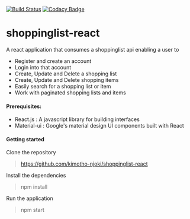 [![Build Status](https://travis-ci.org/kimotho-njoki/shoppinglist-react.svg?branch=develop)](https://travis-ci.org/kimotho-njoki/shoppinglist-react) [![Codacy Badge](https://api.codacy.com/project/badge/Grade/8351069c4b33460781b9de422c431ff0)](https://www.codacy.com/app/kimotho-njoki/shoppinglist-react?utm_source=github.com&amp;utm_medium=referral&amp;utm_content=kimotho-njoki/shoppinglist-react&amp;utm_campaign=Badge_Grade)

# shoppinglist-react
A react application that consumes a shoppinglist api enabling a user to 
* Register and create an account
* Login into that account
* Create, Update and Delete a shopping list
* Create, Update and Delete shopping items
* Easily search for a shopping list or item
* Work with paginated shopping lists and items

#### Prerequisites:

* React.js : A javascript library for building interfaces
* Material-ui : Google's material design UI components built with React

#### Getting started
Clone the repository
> https://github.com/kimotho-njoki/shoppinglist-react

Install the dependencies
> npm install

Run the application
> npm start

